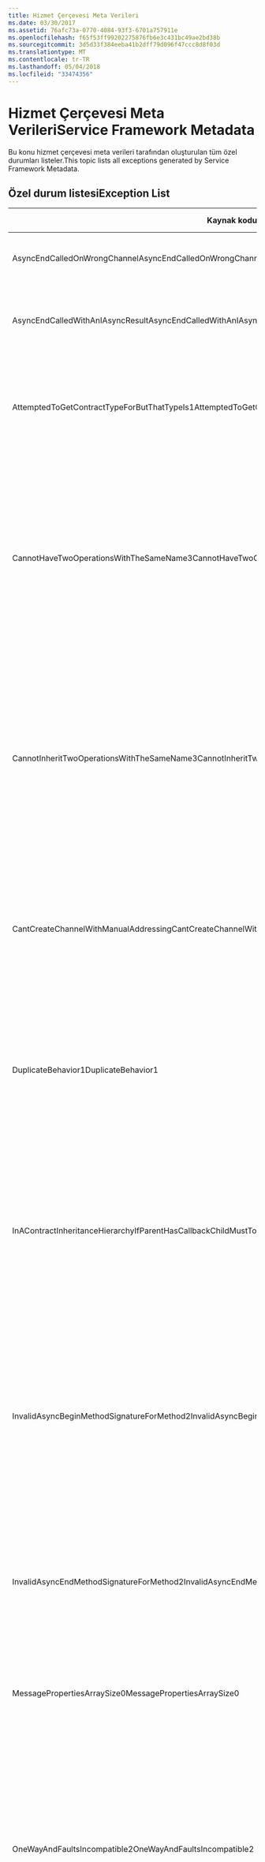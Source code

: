 ```yaml
---
title: Hizmet Çerçevesi Meta Verileri
ms.date: 03/30/2017
ms.assetid: 76afc73a-0770-4084-93f3-6701a757911e
ms.openlocfilehash: f65f53ff99202275876fb6e3c431bc49ae2bd38b
ms.sourcegitcommit: 3d5d33f384eeba41b2dff79d096f47ccc8d8f03d
ms.translationtype: MT
ms.contentlocale: tr-TR
ms.lasthandoff: 05/04/2018
ms.locfileid: "33474356"
---
```

# <a name="service-framework-metadata"></a><span data-ttu-id="9335e-102">Hizmet Çerçevesi Meta Verileri</span><span class="sxs-lookup"><span data-stu-id="9335e-102">Service Framework Metadata</span></span>
<span data-ttu-id="9335e-103">Bu konu hizmet çerçevesi meta verileri tarafından oluşturulan tüm özel durumları listeler.</span><span class="sxs-lookup"><span data-stu-id="9335e-103">This topic lists all exceptions generated by Service Framework Metadata.</span></span>  
  
## <a name="exception-list"></a><span data-ttu-id="9335e-104">Özel durum listesi</span><span class="sxs-lookup"><span data-stu-id="9335e-104">Exception List</span></span>  
  
|<span data-ttu-id="9335e-105">Kaynak kodu</span><span class="sxs-lookup"><span data-stu-id="9335e-105">Resource Code</span></span>|<span data-ttu-id="9335e-106">Kaynak dizesi</span><span class="sxs-lookup"><span data-stu-id="9335e-106">Resource String</span></span>|  
|-------------------|---------------------|  
|<span data-ttu-id="9335e-107">AsyncEndCalledOnWrongChannel</span><span class="sxs-lookup"><span data-stu-id="9335e-107">AsyncEndCalledOnWrongChannel</span></span>|<span data-ttu-id="9335e-108">Zaman uyumsuz bir son yanlış kanalda çağrıldı.</span><span class="sxs-lookup"><span data-stu-id="9335e-108">An asynchronous End was called on the wrong channel.</span></span>|  
|<span data-ttu-id="9335e-109">AsyncEndCalledWithAnIAsyncResult</span><span class="sxs-lookup"><span data-stu-id="9335e-109">AsyncEndCalledWithAnIAsyncResult</span></span>|<span data-ttu-id="9335e-110">Zaman uyumsuz sonuç bir IAsyncResult ile farklı bir Begin yönteminden çağrıldı.</span><span class="sxs-lookup"><span data-stu-id="9335e-110">An asynchronous End was called with an IAsyncResult from a different Begin method.</span></span>|  
|<span data-ttu-id="9335e-111">AttemptedToGetContractTypeForButThatTypeIs1</span><span class="sxs-lookup"><span data-stu-id="9335e-111">AttemptedToGetContractTypeForButThatTypeIs1</span></span>|<span data-ttu-id="9335e-112">Sözleşme türü için belirtilen alınmaya çalışıldı. Tür bir ServiceContract değil ve bir ServiceContract devralmıyor.</span><span class="sxs-lookup"><span data-stu-id="9335e-112">Attempted to get contract type for the specified.The type is not a ServiceContract and it does not inherit a ServiceContract.</span></span>|  
|<span data-ttu-id="9335e-113">CannotHaveTwoOperationsWithTheSameName3</span><span class="sxs-lookup"><span data-stu-id="9335e-113">CannotHaveTwoOperationsWithTheSameName3</span></span>|<span data-ttu-id="9335e-114">İki işlem, aynı sözleşme aynı ada sahip olamaz.</span><span class="sxs-lookup"><span data-stu-id="9335e-114">Cannot have two operations in the same contract with the same name.</span></span> <span data-ttu-id="9335e-115">Belirtilen tür belirtilen yöntemlere bu kural ihlal ediyor.</span><span class="sxs-lookup"><span data-stu-id="9335e-115">The specified methods in the specified type violate this rule.</span></span> <span data-ttu-id="9335e-116">Yöntem adını değiştirme veya OperationContractAttribute adını kullanarak işlemlerden biri adını değiştirin.</span><span class="sxs-lookup"><span data-stu-id="9335e-116">Change the name of one of the operations by changing the method name or by using the Name property of OperationContractAttribute.</span></span>|  
|<span data-ttu-id="9335e-117">CannotInheritTwoOperationsWithTheSameName3</span><span class="sxs-lookup"><span data-stu-id="9335e-117">CannotInheritTwoOperationsWithTheSameName3</span></span>|<span data-ttu-id="9335e-118">Aynı ada sahip iki farklı işlemler devralır olamaz.</span><span class="sxs-lookup"><span data-stu-id="9335e-118">Cannot inherit two different operations with the same name.</span></span> <span data-ttu-id="9335e-119">Belirtilen sözleşmeleri belirtilen işlemi bu kuralı ihlal ediyor.</span><span class="sxs-lookup"><span data-stu-id="9335e-119">The specified operation from the specified contracts violate this rule.</span></span> <span data-ttu-id="9335e-120">Yöntem adını değiştirme veya OperationContractAttribute adını kullanarak işlemlerden biri adını değiştirin.</span><span class="sxs-lookup"><span data-stu-id="9335e-120">Change the name of one of the operations by changing the method name or by using the Name property of OperationContractAttribute.</span></span>|  
|<span data-ttu-id="9335e-121">CantCreateChannelWithManualAddressing</span><span class="sxs-lookup"><span data-stu-id="9335e-121">CantCreateChannelWithManualAddressing</span></span>|<span data-ttu-id="9335e-122">Bir istek/yanıt ve el ile adresleme gerektiriyor, ancak yalnızca çift yönlü iletişimi destekleyen bir bağlama gerektiren bir sözleşme için bir kanal oluşturulamıyor.</span><span class="sxs-lookup"><span data-stu-id="9335e-122">Cannot create a channel for a contract that requires a request/reply and a binding that requires manual addressing but only supports duplex communication.</span></span>|  
|<span data-ttu-id="9335e-123">DuplicateBehavior1</span><span class="sxs-lookup"><span data-stu-id="9335e-123">DuplicateBehavior1</span></span>|<span data-ttu-id="9335e-124">Değer koleksiyonuna eklenemez.</span><span class="sxs-lookup"><span data-stu-id="9335e-124">The value cannot be added to the collection.</span></span> <span data-ttu-id="9335e-125">Koleksiyon zaten aynı belirtilen türde bir öğe içeriyor.</span><span class="sxs-lookup"><span data-stu-id="9335e-125">The collection already contains an item of the same specified type.</span></span> <span data-ttu-id="9335e-126">Bu koleksiyon yalnızca her türünün bir örneği destekler.</span><span class="sxs-lookup"><span data-stu-id="9335e-126">This collection only supports one instance of each type.</span></span>|  
|<span data-ttu-id="9335e-127">InAContractInheritanceHierarchyIfParentHasCallbackChildMustToo</span><span class="sxs-lookup"><span data-stu-id="9335e-127">InAContractInheritanceHierarchyIfParentHasCallbackChildMustToo</span></span>|<span data-ttu-id="9335e-128">Belirtilen temel hizmet sözleşmesi belirtilen geri arama sözleşmesi olduğundan, belirtilen türetilen hizmet sözleşmesi ayrıca belirtilen türe veya türetilmiş bir tür geri çağırma sözleşmesi belirtmeniz gerekir.</span><span class="sxs-lookup"><span data-stu-id="9335e-128">Because the specified base service contract has a specified callback contract, the specified derived service contract must also specify either the specified type, or a derived type as its callback contract.</span></span>|  
|<span data-ttu-id="9335e-129">InvalidAsyncBeginMethodSignatureForMethod2</span><span class="sxs-lookup"><span data-stu-id="9335e-129">InvalidAsyncBeginMethodSignatureForMethod2</span></span>|<span data-ttu-id="9335e-130">Zaman uyumsuz başlangıç yöntemi için geçersiz imzası belirtilen belirtilen ServiceContract yazın.</span><span class="sxs-lookup"><span data-stu-id="9335e-130">Invalid asynchronous Begin method signature for the specified method in the specified ServiceContract type.</span></span> <span data-ttu-id="9335e-131">Başlamak yöntemi son iki bağımsız değişken olarak bir AsyncCallback ve bir nesne getirin ve bir IAsyncResult döndürmelidir.</span><span class="sxs-lookup"><span data-stu-id="9335e-131">Your begin method must take an AsyncCallback and an object as the last two arguments and return an IAsyncResult.</span></span>|  
|<span data-ttu-id="9335e-132">InvalidAsyncEndMethodSignatureForMethod2</span><span class="sxs-lookup"><span data-stu-id="9335e-132">InvalidAsyncEndMethodSignatureForMethod2</span></span>|<span data-ttu-id="9335e-133">Zaman uyumsuz son yöntemi için geçersiz imzası belirtilen belirtilen ServiceContract yazın.</span><span class="sxs-lookup"><span data-stu-id="9335e-133">Invalid asynchronous End method signature for the specified method in the specified ServiceContract type.</span></span> <span data-ttu-id="9335e-134">End yöntemi son bağımsız değişkeni olarak bir IAsyncResult almanız gerekir.</span><span class="sxs-lookup"><span data-stu-id="9335e-134">Your end method must take an IAsyncResult as the last argument.</span></span>|  
|<span data-ttu-id="9335e-135">MessagePropertiesArraySize0</span><span class="sxs-lookup"><span data-stu-id="9335e-135">MessagePropertiesArraySize0</span></span>|<span data-ttu-id="9335e-136">Geçirilen dizi bu koleksiyonda bulunan tüm özellikleri tutmak için yeterli alan yok.</span><span class="sxs-lookup"><span data-stu-id="9335e-136">The array that was passed does not have enough space to hold all the properties contained by this collection.</span></span>|  
|<span data-ttu-id="9335e-137">OneWayAndFaultsIncompatible2</span><span class="sxs-lookup"><span data-stu-id="9335e-137">OneWayAndFaultsIncompatible2</span></span>|<span data-ttu-id="9335e-138">Belirtilen türdeki belirtilen yöntem IsOneWay işaretlenmiş = true ve bir veya daha fazla FaultContractAttributes bildiriyor.</span><span class="sxs-lookup"><span data-stu-id="9335e-138">The specified method in the specified type is marked as IsOneWay=true and declares one or more FaultContractAttributes.</span></span> <span data-ttu-id="9335e-139">Tek yönlü yöntemleri FaultContractAttributes bildiremezsiniz.</span><span class="sxs-lookup"><span data-stu-id="9335e-139">One-way methods cannot declare FaultContractAttributes.</span></span> <span data-ttu-id="9335e-140">IsOneWay yanlış olarak değiştirin ya da FaultContractAttributes öğesini kaldırın.</span><span class="sxs-lookup"><span data-stu-id="9335e-140">Change IsOneWay to false or remove the FaultContractAttributes.</span></span>|  
|<span data-ttu-id="9335e-141">UnsupportedWSDLOnlyOneMessage</span><span class="sxs-lookup"><span data-stu-id="9335e-141">UnsupportedWSDLOnlyOneMessage</span></span>|<span data-ttu-id="9335e-142">Desteklenmeyen Web Hizmetleri Açıklama Dili.</span><span class="sxs-lookup"><span data-stu-id="9335e-142">Unsupported Web Services Description Language.</span></span> <span data-ttu-id="9335e-143">Tek bir ileti bölümü hata iletileri için desteklenir.</span><span class="sxs-lookup"><span data-stu-id="9335e-143">Only one message part is supported for fault messages.</span></span> <span data-ttu-id="9335e-144">Bu hata iletisi için birden fazla ileti bölümü başvuruyor.</span><span class="sxs-lookup"><span data-stu-id="9335e-144">This fault message refers to more than one message part.</span></span> <span data-ttu-id="9335e-145">Web Hizmetleri Açıklama Dili dosyasına düzenleme erişiminiz varsa, ileti başvuruları yalnızca bir bölümü arıza gibi ek ileti bölümlerini kaldırarak sorunu düzeltebilirsiniz.</span><span class="sxs-lookup"><span data-stu-id="9335e-145">If you have edit access to the Web Services Description Language file, you can fix the problem by removing the extra message parts such that fault message references just one part.</span></span>|  
|<span data-ttu-id="9335e-146">UnsupportedWSDLTheFault</span><span class="sxs-lookup"><span data-stu-id="9335e-146">UnsupportedWSDLTheFault</span></span>|<span data-ttu-id="9335e-147">Desteklenmeyen Web Hizmetleri Açıklama Dili.</span><span class="sxs-lookup"><span data-stu-id="9335e-147">Unsupported Web Services Description Language.</span></span> <span data-ttu-id="9335e-148">Hata iletisi bölümü bir öğeye başvuru gerekir.</span><span class="sxs-lookup"><span data-stu-id="9335e-148">The fault message part must reference an element.</span></span> <span data-ttu-id="9335e-149">Bu hata iletisi, bir öğeye başvurmuyor.</span><span class="sxs-lookup"><span data-stu-id="9335e-149">This fault message does not refer to an element.</span></span> <span data-ttu-id="9335e-150">Web Hizmetleri tanımlama dili belge düzenleme erişiminiz varsa 'element' özniteliğini kullanarak şema öğesi başvurarak sorunu düzeltebilirsiniz.</span><span class="sxs-lookup"><span data-stu-id="9335e-150">If you have edit access to the Web Services Definition Language document, you can fix the problem by referencing a schema element using the 'element' attribute.</span></span>|  
|<span data-ttu-id="9335e-151">WsdlImportErrorDependencyDetail</span><span class="sxs-lookup"><span data-stu-id="9335e-151">WsdlImportErrorDependencyDetail</span></span>|<span data-ttu-id="9335e-152">Belirtilen alınırken bir hata oluştu diğer belirtilen değere bağlı olduğundan.</span><span class="sxs-lookup"><span data-stu-id="9335e-152">An error occurred while importing the specified that the other specified value is dependent on.</span></span> <span data-ttu-id="9335e-153">Xpath da belirtilmiş.</span><span class="sxs-lookup"><span data-stu-id="9335e-153">The Xpath is also specified.</span></span>|  
|<span data-ttu-id="9335e-154">XsdMissingRequiredAttribute1</span><span class="sxs-lookup"><span data-stu-id="9335e-154">XsdMissingRequiredAttribute1</span></span>|<span data-ttu-id="9335e-155">Belirtilen eksik özniteliği gerekli.</span><span class="sxs-lookup"><span data-stu-id="9335e-155">Missing the specified required attribute.</span></span>|
